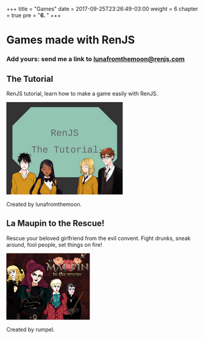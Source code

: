 +++
title = "Games"
date = 2017-09-25T23:26:49-03:00
weight = 6
chapter = true
pre = "<b>6. </b>"
+++

# Games made with RenJS

### Add yours: send me a link to lunafromthemoon@renjs.com

## The Tutorial

RenJS tutorial, learn how to make a game easily with RenJS.

![Tutorial](tutorial.png)

Created by lunafromthemoon.

## La Maupin to the Rescue!

Rescue your beloved girlfriend from the evil convent. Fight drunks, sneak around, fool people, set things on fire!

![Maupin](maupin.png)

Created by rumpel.